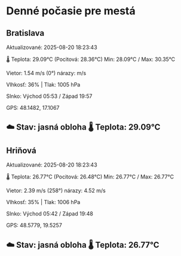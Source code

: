 ﻿# Denné počasie pre mestá

## Bratislava
Aktualizované: 2025-08-20 18:23:43

🌡️ Teplota: 29.09°C 
(Pocitová: 28.36°C)
Min: 28.09°C / Max: 30.35°C

Vietor: 1.54 m/s    (0°) 
nárazy:  m/s

Vlhkosť: 36% | Tlak: 1005 hPa

Slnko: Východ 05:53 / Západ 19:57

GPS: 48.1482, 17.1067

☁️ Stav: jasná obloha        🌡️ Teplota: 29.09°C
---

## Hriňová
Aktualizované: 2025-08-20 18:23:43

🌡️ Teplota: 26.77°C 
(Pocitová: 26.48°C)
Min: 26.77°C / Max: 26.77°C

Vietor: 2.39 m/s (258°)
nárazy: 4.52 m/s

Vlhkosť: 35% | Tlak: 1006 hPa

Slnko: Východ 05:42 / Západ 19:48

GPS: 48.5779, 19.5257

☁️ Stav: jasná obloha        🌡️ Teplota: 26.77°C
---
